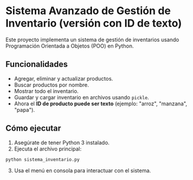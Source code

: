 # Sistema Avanzado de Gestión de Inventario (versión con ID de texto)

Este proyecto implementa un sistema de gestión de inventarios usando Programación Orientada a Objetos (POO) en Python.

## Funcionalidades

- Agregar, eliminar y actualizar productos.
- Buscar productos por nombre.
- Mostrar todo el inventario.
- Guardar y cargar inventario en archivos usando `pickle`.
- Ahora el **ID de producto puede ser texto** (ejemplo: "arroz", "manzana", "papa").

## Cómo ejecutar

1. Asegúrate de tener Python 3 instalado.
2. Ejecuta el archivo principal:

```bash
python sistema_inventario.py
```

3. Usa el menú en consola para interactuar con el sistema.
